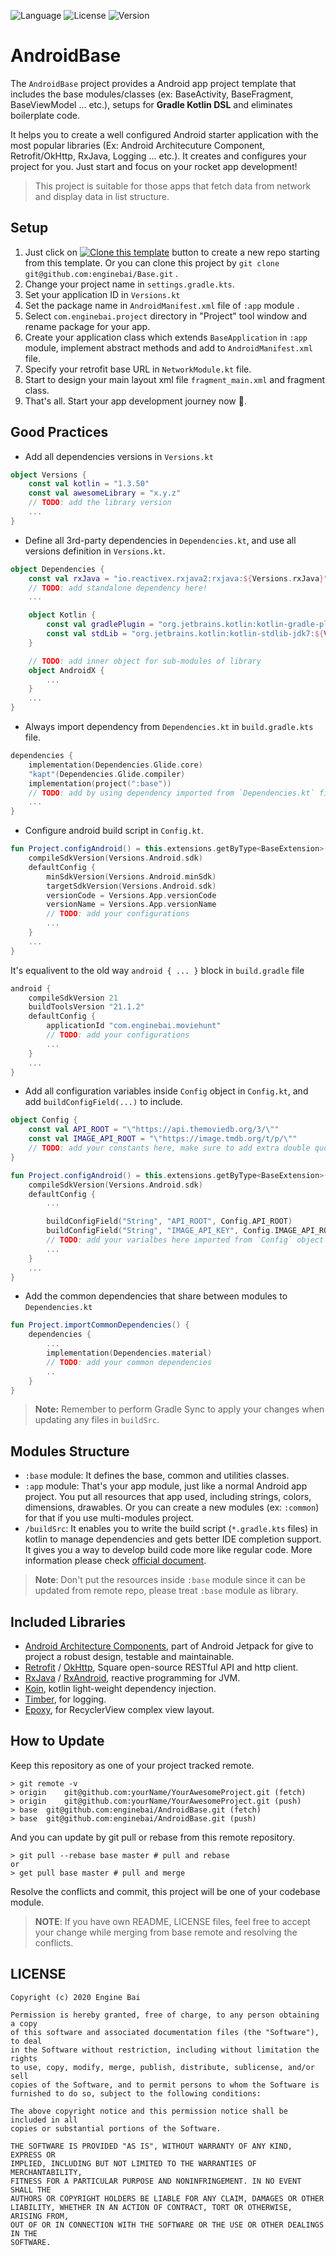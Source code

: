 ![Language](https://img.shields.io/badge/language-kotlin-blue?logo=kotlin) ![License](https://img.shields.io/badge/License-MIT-brightgreen) ![Version](https://img.shields.io/badge/Version-v1.0.1-orange)

# AndroidBase
The `AndroidBase` project provides a Android app project template that includes the base modules/classes (ex: BaseActivity, BaseFragment, BaseViewModel ... etc.), setups for **Gradle Kotlin DSL** and eliminates boilerplate code.

It helps you to create a well configured Android starter application with the most popular libraries (Ex: Android Architecuture Component, Retrofit/OkHttp, RxJava, Logging ... etc.). It creates and configures your project for you. Just start and focus on your rocket app development! 

> This project is suitable for those apps that fetch data from network and display data in list structure.

## Setup
1. Just click on [![Clone this template](https://img.shields.io/badge/-Clone%20template-brightgreen)](https://github.com/enginebai/Base/generate) button to create a new repo starting from this template. Or you can clone this project by `git clone git@github.com:enginebai/Base.git` .
2. Change your project name in `settings.gradle.kts`.
3. Set your application ID in `Versions.kt`
4. Set the package name in `AndroidManifest.xml` file of `:app` module .
5. Select `com.enginebai.project` directory in "Project" tool window and rename package for your app.
6. Create your application class which extends `BaseApplication` in `:app` module, implement abstract methods and add to `AndroidManifest.xml` file.
7. Specify your retrofit base URL in `NetworkModule.kt` file.
8. Start to design your main layout xml file `fragment_main.xml` and fragment class.
9. That's all. Start your app development journey now 🎉.

## Good Practices
* Add all dependencies versions in `Versions.kt` 

```kotlin
object Versions {
    const val kotlin = "1.3.50"
    const val awesomeLibrary = "x.y.z"
    // TODO: add the library version
    ...
}
```
* Define all 3rd-party dependencies in `Dependencies.kt`, and use all versions definition in `Versions.kt`.

```kotlin
object Dependencies {
    const val rxJava = "io.reactivex.rxjava2:rxjava:${Versions.rxJava}"
    // TODO: add standalone dependency here!
    ...

    object Kotlin {
        const val gradlePlugin = "org.jetbrains.kotlin:kotlin-gradle-plugin:${Versions.kotlin}"
        const val stdLib = "org.jetbrains.kotlin:kotlin-stdlib-jdk7:${Versions.kotlin}"
    }

    // TODO: add inner object for sub-modules of library
    object AndroidX {
        ...
    }
    ...
}
```

* Always import dependency from `Dependencies.kt` in `build.gradle.kts` file.

```kotlin
dependencies {
	implementation(Dependencies.Glide.core)
	"kapt"(Dependencies.Glide.compiler)
    implementation(project(":base"))
    // TODO: add by using dependency imported from `Dependencies.kt` file
    ...
}
```

* Configure android build script in `Config.kt`.

```kotlin
fun Project.configAndroid() = this.extensions.getByType<BaseExtension>().run {
    compileSdkVersion(Versions.Android.sdk)
    defaultConfig {
        minSdkVersion(Versions.Android.minSdk)
        targetSdkVersion(Versions.Android.sdk)
        versionCode = Versions.App.versionCode
        versionName = Versions.App.versionName
        // TODO: add your configurations
        ...
    }
    ...
}
```

It's equalivent to the old way `android { ... }` block in `build.gradle` file
```groovy
android {
    compileSdkVersion 21
    buildToolsVersion "21.1.2"
    defaultConfig {
        applicationId "com.enginebai.moviehunt"
        // TODO: add your configurations
        ...
    }
    ...
}
``` 


* Add all configuration variables inside `Config` object in `Config.kt`, and add `buildConfigField(...)` to include.

```kotlin
object Config {
    const val API_ROOT = "\"https://api.themoviedb.org/3/\""
    const val IMAGE_API_ROOT = "\"https://image.tmdb.org/t/p/\""
    // TODO: add your constants here, make sure to add extra double quotes for string value.
}

fun Project.configAndroid() = this.extensions.getByType<BaseExtension>().run {
    compileSdkVersion(Versions.Android.sdk)
    defaultConfig {
        ...

        buildConfigField("String", "API_ROOT", Config.API_ROOT)
        buildConfigField("String", "IMAGE_API_KEY", Config.IMAGE_API_ROOT)
        // TODO: add your varialbes here imported from `Config` object
        ... 
    }
    ...
}
```

* Add the common dependencies that share between modules to `Dependencies.kt`

```kotlin
fun Project.importCommonDependencies() {
    dependencies {
        ...
        implementation(Dependencies.material)
        // TODO: add your common dependencies
        .. 
    }
}
```

> **Note:** Remember to perform Gradle Sync to apply your changes when updating any files in `buildSrc`.

## Modules Structure
* `:base` module: It defines the base, common and utilities classes.
* `:app` module: That's your app module, just like a normal Android app project. You put all resources that app used, including strings, colors, dimensions, drawables. Or you can create a new modules (ex: `:common`) for that if you use multi-modules project.
* `/buildSrc`: It enables you to write the build script (`*.gradle.kts` files) in kotlin to manage dependencies and gets better IDE completion support. It gives you a way to develop build code more like regular code. More information please check [official document](https://docs.gradle.org/current/userguide/organizing_gradle_projects.html#sec:build_sources).

> **Note**: Don't put the resources inside `:base` module since it can be updated from remote repo, please treat `:base` module as library.

## Included Libraries
* [Android Architecture Components](https://developer.android.com/topic/libraries/architecture), part of Android Jetpack for give to project a robust design, testable and maintainable.
* [Retrofit](https://github.com/square/retrofit) / [OkHttp](https://github.com/square/okhttp), Square open-source RESTful API and http client.
* [RxJava](https://github.com/ReactiveX/RxJava/) / [RxAndroid](https://github.com/ReactiveX/RxAndroid), reactive programming for JVM.
* [Koin](https://github.com/InsertKoinIO/koin), kotlin light-weight dependency injection.
* [Timber](https://github.com/JakeWharton/timber), for logging.
* [Epoxy](https://github.com/airbnb/epoxy), for RecyclerView complex view layout.

## How to Update
Keep this repository as one of your project tracked remote.

```shell
> git remote -v 
> origin	git@github.com:yourName/YourAwesomeProject.git (fetch)
> origin	git@github.com:yourName/YourAwesomeProject.git (push)
> base	git@github.com:enginebai/AndroidBase.git (fetch)
> base	git@github.com:enginebai/AndroidBase.git (push)
```

And you can update by git pull or rebase from this remote repository.

```shell
> git pull --rebase base master # pull and rebase
or 
> get pull base master # pull and merge
```

Resolve the conflicts and commit, this project will be one of your codebase module.

> **NOTE**: If you have own README, LICENSE files, feel free to accept your change while merging from base remote and resolving the conflicts.

## LICENSE

```
Copyright (c) 2020 Engine Bai

Permission is hereby granted, free of charge, to any person obtaining a copy
of this software and associated documentation files (the "Software"), to deal
in the Software without restriction, including without limitation the rights
to use, copy, modify, merge, publish, distribute, sublicense, and/or sell
copies of the Software, and to permit persons to whom the Software is
furnished to do so, subject to the following conditions:

The above copyright notice and this permission notice shall be included in all
copies or substantial portions of the Software.

THE SOFTWARE IS PROVIDED "AS IS", WITHOUT WARRANTY OF ANY KIND, EXPRESS OR
IMPLIED, INCLUDING BUT NOT LIMITED TO THE WARRANTIES OF MERCHANTABILITY,
FITNESS FOR A PARTICULAR PURPOSE AND NONINFRINGEMENT. IN NO EVENT SHALL THE
AUTHORS OR COPYRIGHT HOLDERS BE LIABLE FOR ANY CLAIM, DAMAGES OR OTHER
LIABILITY, WHETHER IN AN ACTION OF CONTRACT, TORT OR OTHERWISE, ARISING FROM,
OUT OF OR IN CONNECTION WITH THE SOFTWARE OR THE USE OR OTHER DEALINGS IN THE
SOFTWARE.
```


